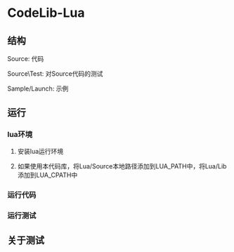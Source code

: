 # CodeLib-Lua

## 结构

Source: 代码

Source\Test: 对Source代码的测试

Sample/Launch: 示例

## 运行

### lua环境

1. 安装lua运行环境

2. 如果使用本代码库，将Lua/Source本地路径添加到LUA_PATH中，将Lua/Lib添加到LUA_CPATH中

### 运行代码

### 运行测试

## 关于测试


